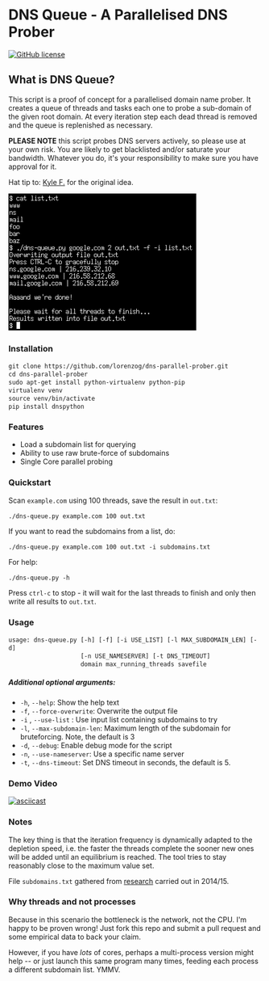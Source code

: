 DNS Queue - A Parallelised DNS Prober
=================================
[![GitHub license](https://img.shields.io/badge/license-GNU%20GENERAL%20PUBLIC%20LICENSE-blue.svg)](https://github.com/PentestLimited/dns-parallel-prober/blob/master/LICENSE)

## What is DNS Queue?
This script is a proof of concept for a parallelised domain name prober. It creates a queue of threads and tasks each one to probe a sub-domain of the given root domain. At every iteration step each dead thread is removed and the queue is replenished as necessary.

**PLEASE NOTE** this script probes DNS servers actively, so please use at your own risk. You are likely to get blacklisted and/or saturate your bandwidth. Whatever you do, it's your responsibility to make sure you have approval for it.

Hat tip to: [Kyle F.](https://github.com/radman404) for the original idea.

![Demo Screenshot](screenshot.png?raw=true "Usage example")

### Installation
    git clone https://github.com/lorenzog/dns-parallel-prober.git
    cd dns-parallel-prober
    sudo apt-get install python-virtualenv python-pip
    virtualenv venv
    source venv/bin/activate
    pip install dnspython

### Features
- Load a subdomain list for querying
- Ability to use raw brute-force of subdomains
- Single Core parallel probing

### Quickstart

Scan `example.com` using 100 threads, save the result in `out.txt`:

    ./dns-queue.py example.com 100 out.txt

If you want to read the subdomains from a list, do:

    ./dns-queue.py example.com 100 out.txt -i subdomains.txt

For help:

    ./dns-queue.py -h


Press `ctrl-c` to stop - it will wait for the last threads to finish and only then write all results to `out.txt`.

### Usage
````
usage: dns-queue.py [-h] [-f] [-i USE_LIST] [-l MAX_SUBDOMAIN_LEN] [-d]
                    [-n USE_NAMESERVER] [-t DNS_TIMEOUT]
                    domain max_running_threads savefile
````


##### Additional optional arguments:
- `-h`, `--help`: Show the help text
- `-f`, `--force-overwrite`: Overwrite the output file 
- `-i` , `--use-list` : Use input list containing subdomains to try
- `-l`, `--max-subdomain-len`: Maximum length of the subdomain for bruteforcing. Note, the default is 3
- `-d`, `--debug`: Enable debug mode for the script
- `-n`, `--use-nameserver`: Use a specific name server
- `-t`, `--dns-timeout`: Set DNS timeout in seconds, the default is 5.


### Demo Video
[![asciicast](https://asciinema.org/a/16teprhj9hykzrl8hmtyrte2k.png)](https://asciinema.org/a/16teprhj9hykzrl8hmtyrte2k)

### Notes

The key thing is that the iteration frequency is dynamically adapted to the depletion speed, i.e. the faster the threads complete the sooner new ones will be added until an equilibrium is reached. The tool tries to stay reasonably close to the maximum value set.

File `subdomains.txt` gathered from [research](http://haxpo.nl/haxpo2015ams/wp-content/uploads/sites/4/2015/04/D1-P.-Mason-K.-Flemming-A.-Gill-All-Your-Hostnames-Are-Belong-to-Us.pdf) carried out in 2014/15.

### Why threads and not processes

Because in this scenario the bottleneck is the network, not the CPU. I'm happy to be proven wrong! Just fork this repo and submit a pull request and some empirical data to back your claim.

However, if you have *lots* of cores, perhaps a multi-process version might help -- or just launch this same program many times, feeding each process a different subdomain list. YMMV.


